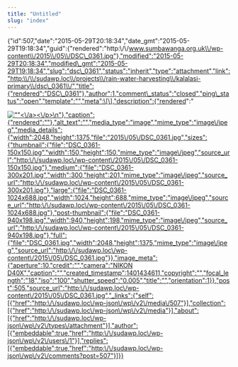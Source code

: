 ```yaml
---
title: "Untitled"
slug: "index"
---
```


{"id":507,"date":"2015-05-29T20:18:34","date\_gmt":"2015-05-29T19:18:34","guid":{"rendered":"http:\\/\\/www.sumbawanga.org.uk\\/wp-content\\/2015\\/05\\/DSC\_0361.jpg"},"modified":"2015-05-29T20:18:34","modified\_gmt":"2015-05-29T19:18:34","slug":"dsc\_0361","status":"inherit","type":"attachment","link":"http:\\/\\/sudawp.loc\\/projects\\/rain-water-harvesting\\/kalalasi-primary\\/dsc\_0361\\/","title":{"rendered":"DSC\_0361"},"author":1,"comment\_status":"closed","ping\_status":"open","template":"","meta":\[\],"description":{"rendered":"

[![\"\"](\"http:\/\/sudawp.loc\/wp-content\/2015\/05\/DSC_0361-300x201.jpg\")<\\/a><\\/p>\\n"},"caption":{"rendered":""},"alt\_text":"","media\_type":"image","mime\_type":"image\\/jpeg","media\_details":{"width":2048,"height":1375,"file":"2015\\/05\\/DSC\_0361.jpg","sizes":{"thumbnail":{"file":"DSC\_0361-150x150.jpg","width":150,"height":150,"mime\_type":"image\\/jpeg","source\_url":"http:\\/\\/sudawp.loc\\/wp-content\\/2015\\/05\\/DSC\_0361-150x150.jpg"},"medium":{"file":"DSC\_0361-300x201.jpg","width":300,"height":201,"mime\_type":"image\\/jpeg","source\_url":"http:\\/\\/sudawp.loc\\/wp-content\\/2015\\/05\\/DSC\_0361-300x201.jpg"},"large":{"file":"DSC\_0361-1024x688.jpg","width":1024,"height":688,"mime\_type":"image\\/jpeg","source\_url":"http:\\/\\/sudawp.loc\\/wp-content\\/2015\\/05\\/DSC\_0361-1024x688.jpg"},"post-thumbnail":{"file":"DSC\_0361-940x198.jpg","width":940,"height":198,"mime\_type":"image\\/jpeg","source\_url":"http:\\/\\/sudawp.loc\\/wp-content\\/2015\\/05\\/DSC\_0361-940x198.jpg"},"full":{"file":"DSC\_0361.jpg","width":2048,"height":1375,"mime\_type":"image\\/jpeg","source\_url":"http:\\/\\/sudawp.loc\\/wp-content\\/2015\\/05\\/DSC\_0361.jpg"}},"image\_meta":{"aperture":10,"credit":"","camera":"NIKON D40X","caption":"","created\_timestamp":1401434611,"copyright":"","focal\_length":"18","iso":"100","shutter\_speed":"0.005","title":"","orientation":1}},"post":505,"source\_url":"http:\\/\\/sudawp.loc\\/wp-content\\/2015\\/05\\/DSC\_0361.jpg","\_links":{"self":\[{"href":"http:\\/\\/sudawp.loc\\/wp-json\\/wp\\/v2\\/media\\/507"}\],"collection":\[{"href":"http:\\/\\/sudawp.loc\\/wp-json\\/wp\\/v2\\/media"}\],"about":\[{"href":"http:\\/\\/sudawp.loc\\/wp-json\\/wp\\/v2\\/types\\/attachment"}\],"author":\[{"embeddable":true,"href":"http:\\/\\/sudawp.loc\\/wp-json\\/wp\\/v2\\/users\\/1"}\],"replies":\[{"embeddable":true,"href":"http:\\/\\/sudawp.loc\\/wp-json\\/wp\\/v2\\/comments?post=507"}\]}}](http:\/\/sudawp.loc\/wp-content\/2015\/05\/DSC_0361.jpg)
